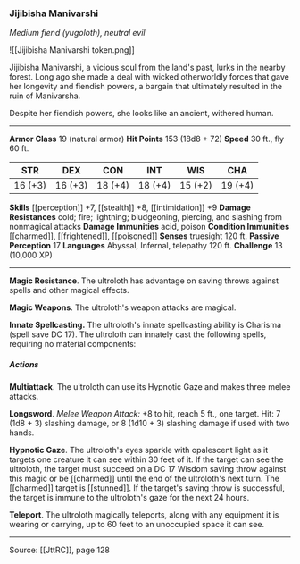 ### Jijibisha Manivarshi
_Medium fiend (yugoloth), neutral evil_

![[Jijibisha Manivarshi token.png]]

Jijibisha Manivarshi, a vicious soul from the land's past, lurks in the nearby forest. Long ago she made a deal with wicked otherworldly forces that gave her longevity and fiendish powers, a bargain that ultimately resulted in the ruin of Manivarsha.

Despite her fiendish powers, she looks like an ancient, withered human.




---

**Armor Class** 19 (natural armor)
**Hit Points** 153 (18d8 + 72)
**Speed** 30 ft., fly 60 ft.

| STR     | DEX     | CON     | INT     | WIS     | CHA     |
|---------|---------|---------|---------|---------|---------|
| 16 (+3) | 16 (+3) | 18 (+4) | 18 (+4) | 15 (+2) | 19 (+4) |

**Skills** [[perception]] +7, [[stealth]] +8, [[intimidation]] +9
**Damage Resistances** cold; fire; lightning; bludgeoning, piercing, and slashing from nonmagical attacks
**Damage Immunities** acid, poison
**Condition Immunities** [[charmed]], [[frightened]], [[poisoned]]
**Senses** truesight 120 ft.
**Passive Perception** 17
**Languages** Abyssal, Infernal, telepathy 120 ft.
**Challenge** 13 (10,000 XP)

---

**Magic Resistance**. The ultroloth has advantage on saving throws against spells and other magical effects.

**Magic Weapons**. The ultroloth's weapon attacks are magical.

**Innate Spellcasting.** The ultroloth's innate spellcasting ability is Charisma (spell save DC 17). The ultroloth can innately cast the following spells, requiring no material components:

##### Actions
**Multiattack**. The ultroloth can use its Hypnotic Gaze and makes three melee attacks.

**Longsword**. _Melee Weapon Attack:_ +8 to hit, reach 5 ft., one target. Hit: 7 (1d8 + 3) slashing damage, or 8 (1d10 + 3) slashing damage if used with two hands.

**Hypnotic Gaze**. The ultroloth's eyes sparkle with opalescent light as it targets one creature it can see within 30 feet of it. If the target can see the ultroloth, the target must succeed on a DC 17 Wisdom saving throw against this magic or be [[charmed]] until the end of the ultroloth's next turn. The [[charmed]] target is [[stunned]]. If the target's saving throw is successful, the target is immune to the ultroloth's gaze for the next 24 hours.

**Teleport**. The ultroloth magically teleports, along with any equipment it is wearing or carrying, up to 60 feet to an unoccupied space it can see.


---

Source: [[JttRC]], page 128
